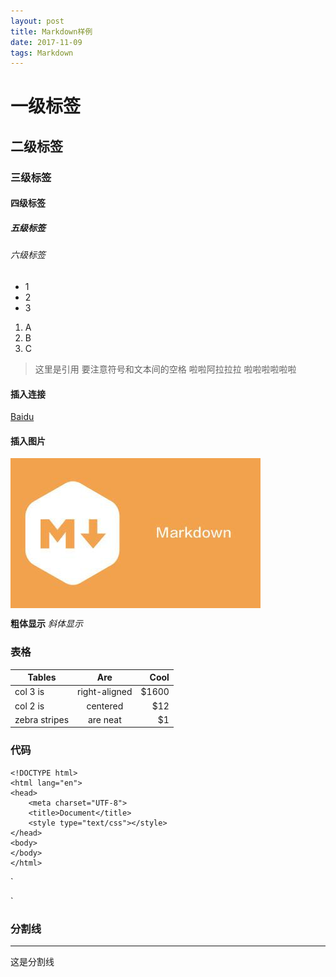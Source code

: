 ```yaml
---
layout: post
title: Markdown样例
date: 2017-11-09
tags: Markdown 
---
```


# 一级标签
## 二级标签
### 三级标签
#### 四级标签
##### 五级标签
###### 六级标签

* 1
* 2
* 3

1. A
2. B
3. C

> 这里是引用
要注意符号和文本间的空格
> 啦啦阿拉拉拉
> 啦啦啦啦啦啦

#### 插入连接
[Baidu](http://www.baidu.com)

#### 插入图片
<div><img src="/images/posts/2017-11-09/Markdown.jpg" align="center"/></div>

**粗体显示**
*斜体显示*

### 表格
| Tables        | Are           | Cool  |
| ------------- |:-------------:| -----:|
| col 3 is      | right-aligned | $1600 |
| col 2 is      | centered      |   $12 |
| zebra stripes | are neat      |    $1 |

### 代码
```
<!DOCTYPE html>
<html lang="en">
<head>
	<meta charset="UTF-8">
	<title>Document</title>
	<style type="text/css"></style>
</head>
<body>
</body>
</html>
```
`
<!DOCTYPE html>
<html lang="en">
<head>
	<meta charset="UTF-8">
	<title>Document</title>
	<style type="text/css"></style>
</head>
<body>
</body>
</html>
`

### 分割线
***
这是分割线

